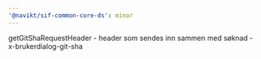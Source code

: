 ```yaml
---
'@navikt/sif-common-core-ds': minor
---
```


getGitShaRequestHeader - header som sendes inn sammen med søknad - x-brukerdialog-git-sha
